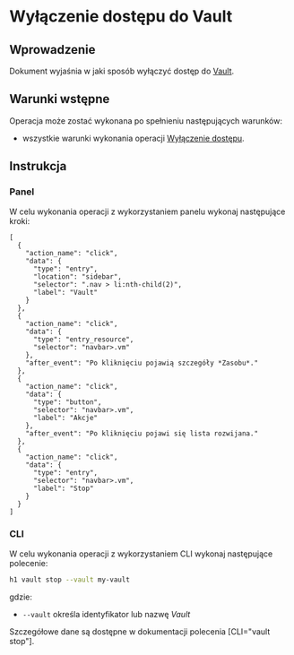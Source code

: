 # Wyłączenie dostępu do Vault

## Wprowadzenie

Dokument wyjaśnia w jaki sposób wyłączyć dostęp do [Vault](/resource/storage/vault.md).

## Warunki wstępne

Operacja może zostać wykonana po spełnieniu następujących warunków:

* wszystkie warunki wykonania operacji [Wyłączenie dostępu](/resource/storage/vault.md#wylaczenie-dostępu).

## Instrukcja

### Panel

W celu wykonania operacji z wykorzystaniem panelu wykonaj następujące kroki:

```guide
[
  {
    "action_name": "click",
    "data": {
      "type": "entry",
      "location": "sidebar",
      "selector": ".nav > li:nth-child(2)",
      "label": "Vault"
    }
  },
  {
    "action_name": "click",
    "data": {
      "type": "entry_resource",
      "selector": "navbar>.vm"
    },
    "after_event": "Po kliknięciu pojawią szczegóły *Zasobu*."
  },
  {
    "action_name": "click",
    "data": {
      "type": "button",
      "selector": "navbar>.vm",
      "label": "Akcje"
    },
    "after_event": "Po kliknięciu pojawi się lista rozwijana."
  },
  {
    "action_name": "click",
    "data": {
      "type": "entry",
      "selector": "navbar>.vm",
      "label": "Stop"
    }
  }
]
```

### CLI

W celu wykonania operacji z wykorzystaniem CLI wykonaj następujące polecenie:

```bash
h1 vault stop --vault my-vault
```

gdzie:

 * ```--vault``` określa identyfikator lub nazwę *Vault*

Szczegółowe dane są dostępne w dokumentacji polecenia [CLI="vault stop"].